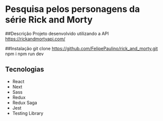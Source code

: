 # Pesquisa pelos personagens da série Rick and Morty

##Descrição
Projeto desenvolvido utilizando a API https://rickandmortyapi.com/

##Instalação
git clone https://github.com/FelipePaulino/rick_and_morty.git
npm i
npm run dev 

## Tecnologias

* React
* Next
* Sass
* Redux
* Redux Saga
* Jest
* Testing Library
